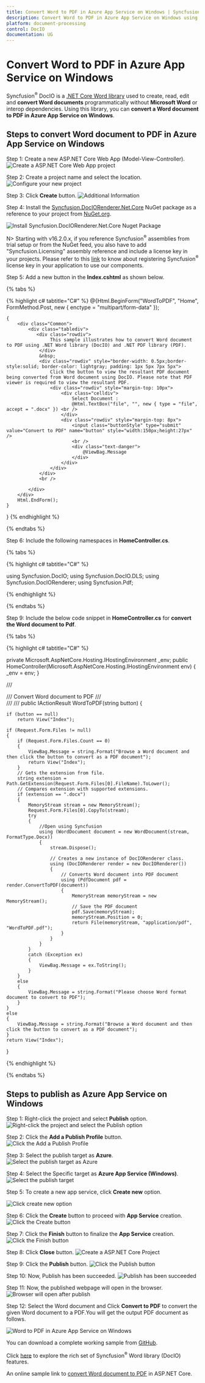 ```yaml
---
title: Convert Word to PDF in Azure App Service on Windows | Syncfusion<sup>®</sup>
description: Convert Word to PDF in Azure App Service on Windows using .NET Core Word (DocIO) library without Microsoft Word or interop dependencies.
platform: document-processing
control: DocIO
documentation: UG
---
```


# Convert Word to PDF in Azure App Service on Windows

Syncfusion<sup>®</sup> DocIO is a [.NET Core Word library](https://www.syncfusion.com/document-processing/word-framework/net/word-library) used to create, read, edit and **convert Word documents** programmatically without **Microsoft Word** or interop dependencies. Using this library, you can **convert a Word document to PDF in Azure App Service on Windows**.

## Steps to convert Word document to PDF in Azure App Service on Windows

Step 1: Create a new ASP.NET Core Web App (Model-View-Controller).
![Create a ASP.NET Core Web App project](Azure-Images/App-Service-Linux/Create-Project-WordtoPDF.png)

Step 2: Create a project name and select the location.
![Configure your new project](Azure-Images/App-Service-Windows/Configure_Your_Project_WordtoPDF.png)

Step 3: Click **Create** button.
![Additional Information](Azure-Images/App-Service-Linux/Additional_Information_WordtoPDF.png)

Step 4: Install the [Syncfusion.DocIORenderer.Net.Core](https://www.nuget.org/packages/Syncfusion.DocIORenderer.Net.Core) NuGet package as a reference to your project from [NuGet.org](https://www.nuget.org/).

![Install Syncfusion.DocIORenderer.Net.Core Nuget Package](Azure-Images/App-Service-Linux/Syncfusion_Nuget_Package_WordtoPDF.png)

N> Starting with v16.2.0.x, if you reference Syncfusion<sup>®</sup> assemblies from trial setup or from the NuGet feed, you also have to add "Syncfusion.Licensing" assembly reference and include a license key in your projects. Please refer to this [link](https://help.syncfusion.com/common/essential-studio/licensing/overview) to know about registering Syncfusion<sup>®</sup> license key in your application to use our components.

Step 5: Add a new button in the **Index.cshtml** as shown below.

{% tabs %}

{% highlight c# tabtitle="C#" %}
@{Html.BeginForm("WordToPDF", "Home", FormMethod.Post, new { enctype = "multipart/form-data" });
 
    {
        <div class="Common">
            <div class="tablediv">
               <div class="rowdiv">
                    This sample illustrates how to convert Word document to PDF using .NET Word library (DocIO) and .NET PDF library (PDF).
                </div>
                &nbsp;
                <div class="rowdiv" style="border-width: 0.5px;border-style:solid; border-color: lightgray; padding: 1px 5px 7px 5px">
                    Click the button to view the resultant PDF document being converted from Word document using DocIO. Please note that PDF viewer is required to view the resultant PDF.
                    <div class="rowdiv" style="margin-top: 10px">
                        <div class="celldiv">
                            Select Document :
                            @Html.TextBox("file", "", new { type = "file", accept = ".docx" }) <br />
                        </div>
                        <div class="rowdiv" style="margin-top: 8px">
                            <input class="buttonStyle" type="submit" value="Convert to PDF" name="button" style="width:150px;height:27px" />
                            <br />
                            <div class="text-danger">
                                @ViewBag.Message
                            </div>
                        </div>
                    </div>
                </div>
                <br />
      
            </div>
        </div>
        Html.EndForm();
    }
}
{% endhighlight %}

{% endtabs %}

Step 6: Include the following namespaces in **HomeController.cs**.

{% tabs %}

{% highlight c# tabtitle="C#" %}

using Syncfusion.DocIO;
using Syncfusion.DocIO.DLS;
using Syncfusion.DocIORenderer;
using Syncfusion.Pdf;

{% endhighlight %}

{% endtabs %}

Step 9: Include the below code snippet in **HomeController.cs** for **convert the Word document to Pdf**. 

{% tabs %}

{% highlight c# tabtitle="C#" %}

private Microsoft.AspNetCore.Hosting.IHostingEnvironment _env;
public HomeController(Microsoft.AspNetCore.Hosting.IHostingEnvironment env)
{
    _env = env;
}

/// <summary>
/// Convert Word document to PDF
/// </summary>
/// <param name="button"></param>
/// <returns></returns>
public IActionResult WordToPDF(string button)
{

    if (button == null)
        return View("Index");

    if (Request.Form.Files != null)
    {
        if (Request.Form.Files.Count == 0)
        {
            ViewBag.Message = string.Format("Browse a Word document and then click the button to convert as a PDF document");
            return View("Index");
        }
        // Gets the extension from file.
        string extension = Path.GetExtension(Request.Form.Files[0].FileName).ToLower();
        // Compares extension with supported extensions.
        if (extension == ".docx")
        {
            MemoryStream stream = new MemoryStream();
            Request.Form.Files[0].CopyTo(stream);
            try
            {
                //Open using Syncfusion
                using (WordDocument document = new WordDocument(stream, FormatType.Docx))
                {
                    stream.Dispose();

                    // Creates a new instance of DocIORenderer class.
                    using (DocIORenderer render = new DocIORenderer())
                    {
                        // Converts Word document into PDF document
                        using (PdfDocument pdf = render.ConvertToPDF(document))
                        {
                            MemoryStream memoryStream = new MemoryStream();
                            // Save the PDF document
                            pdf.Save(memoryStream);
                            memoryStream.Position = 0;
                            return File(memoryStream, "application/pdf", "WordToPDF.pdf");
                        }
                    }
                }
            }
            catch (Exception ex)
            {
                ViewBag.Message = ex.ToString();
            }
        }
        else
        {
            ViewBag.Message = string.Format("Please choose Word format document to convert to PDF");
        }
    }
    else
    {
        ViewBag.Message = string.Format("Browse a Word document and then click the button to convert as a PDF document");
    }
    return View("Index");
}

{% endhighlight %}

{% endtabs %}

## Steps to publish as Azure App Service on Windows

Step 1: Right-click the project and select **Publish** option.
![Right-click the project and select the Publish option](Azure-Images/App-Service-Linux/Publish_WordtoPDF.png)

Step 2: Click the **Add a Publish Profile** button.
![Click the Add a Publish Profile](Azure-Images/App-Service-Linux/Publish_Profile_WordtoPDF.png)

Step 3: Select the publish target as **Azure**.
![Select the publish target as Azure](Azure-Images/App-Service-Linux/Publish_Target_WordtoPDF.png)

Step 4: Select the Specific target as **Azure App Service (Windows)**.
![Select the publish target](Azure-Images/App-Service-Windows/Specific_Target_WordtoPDF.png)

Step 5: To create a new app service, click **Create new** option.

![Click create new option](Azure-Images/App-Service-Linux/Create_New_App_Service_WordtoPDF.png)


Step 6: Click the **Create** button to proceed with **App Service** creation.
![Click the Create button](Azure-Images/App-Service-Linux/Hosting_Plan_WordtoPDF.png)

Step 7: Click the **Finish** button to finalize the **App Service** creation.
![Click the Finish button](Azure-Images/App-Service-Linux/App_Service_WordtoPDF.png)

Step 8: Click **Close** button.
![Create a ASP.NET Core Project](Azure-Images/App-Service-Linux/Publish_Finish_WordtoPDF.png)

Step 9: Click the **Publish** button.
![Click the Publish button](Azure-Images/App-Service-Windows/Before_Publish_WordtoPDF.png)

Step 10: Now, Publish has been succeeded.
![Publish has been succeeded](Azure-Images/App-Service-Windows/After_Publish_WordtoPDF.png)

Step 11: Now, the published webpage will open in the browser. 
![Browser will open after publish](Azure-Images/App-Service-Linux/Browser_WordtoPDF.png)

Step 12: Select the Word document and Click **Convert to PDF** to convert the given Word document to a PDF.You will get the output PDF document as follows.

![Word to PDF in Azure App Service on Windows](WordToPDF_images/WordToPDF_Output_Cloud.png)

You can download a complete working sample from [GitHub](https://github.com/SyncfusionExamples/DocIO-Examples/tree/main/Word-to-PDF-Conversion/Convert-Word-document-to-PDF/Azure/Azure_App_Service).

Click [here](https://www.syncfusion.com/document-processing/word-framework/net-core) to explore the rich set of Syncfusion<sup>®</sup> Word library (DocIO) features. 

An online sample link to [convert Word document to PDF](https://ej2.syncfusion.com/aspnetcore/Word/WordToPDF#/material3) in ASP.NET Core. 